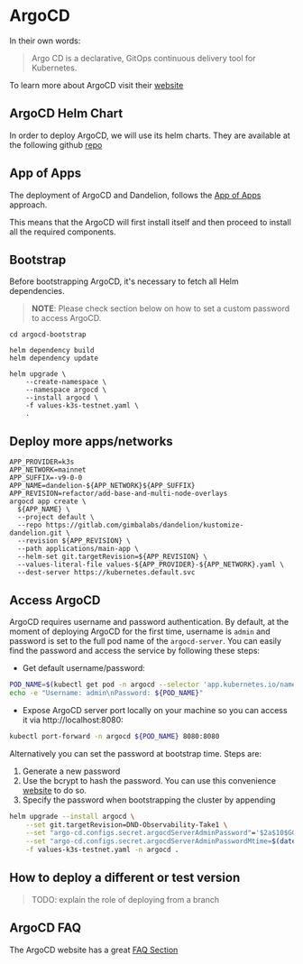 # ArgoCD 

In their own words:

> Argo CD is a declarative, GitOps continuous delivery tool for Kubernetes.

To learn more about ArgoCD visit their [website](https://argo-cd.readthedocs.io/en/stable/)

## ArgoCD Helm Chart

In order to deploy ArgoCD, we will use its helm charts. They are available at the following github 
[repo](https://github.com/argoproj/argo-helm)

## App of Apps

The deployment of ArgoCD and Dandelion, follows the [App of Apps](https://argo-cd.readthedocs.io/en/stable/operator-manual/cluster-bootstrapping/) 
approach.

This means that the ArgoCD will first install itself and then proceed to install all the required components.

## Bootstrap

Before bootstrapping ArgoCD, it's necessary to fetch all Helm dependencies.

> **NOTE**: Please check section below on how to set a custom password to access ArgoCD. 

```shell
cd argocd-bootstrap

helm dependency build
helm dependency update

helm upgrade \
    --create-namespace \
    --namespace argocd \
    --install argocd \
    -f values-k3s-testnet.yaml \
    .
```

## Deploy more apps/networks

```
APP_PROVIDER=k3s
APP_NETWORK=mainnet
APP_SUFFIX=-v9-0-0
APP_NAME=dandelion-${APP_NETWORK}${APP_SUFFIX}
APP_REVISION=refactor/add-base-and-multi-node-overlays
argocd app create \
  ${APP_NAME} \
  --project default \
  --repo https://gitlab.com/gimbalabs/dandelion/kustomize-dandelion.git \
  --revision ${APP_REVISION} \
  --path applications/main-app \
  --helm-set git.targetRevision=${APP_REVISION} \
  --values-literal-file values-${APP_PROVIDER}-${APP_NETWORK}.yaml \
  --dest-server https://kubernetes.default.svc
```

## Access ArgoCD

ArgoCD requires username and password authentication. By default, at the moment of deploying ArgoCD for the first time, username is `admin` and password is set to the full pod name of the `argocd-server`.
You can easily find the password and access the service by following these steps:

* Get default username/password:
```bash
POD_NAME=$(kubectl get pod -n argocd --selector 'app.kubernetes.io/name=argocd-server' --template='{{range .items}}{{.metadata.name}}{{"\n"}}{{end}}')
echo -e "Username: admin\nPassword: ${POD_NAME}"
```
* Expose ArgoCD server port locally on your machine so you can access it via http://localhost:8080:
```bash
kubectl port-forward -n argocd ${POD_NAME} 8080:8080
```

Alternatively you can set the password at bootstrap time. Steps are:

1. Generate a new password
2. Use the bcrypt to hash the password. You can use this convenience [website](https://www.browserling.com/tools/bcrypt) to do so.
3. Specify the password when bootstrapping the cluster by appending
```bash
helm upgrade --install argocd \
    --set git.targetRevision=DND-Observability-Take1 \
    --set "argo-cd.configs.secret.argocdServerAdminPassword"='$2a$10$GG4A3RZ.TNYNGoVoPmlCrOO9PgwVy9lTN3s.mhfLO1JwzCALpuoLW' \
    --set "argo-cd.configs.secret.argocdServerAdminPasswordMtime=$(date +%FT%T%Z)" \
    -f values-k3s-testnet.yaml -n argocd .
```

## How to deploy a different or test version

> TODO: explain the role of deploying from a branch

## ArgoCD FAQ

The ArgoCD website has a great [FAQ Section](https://argo-cd.readthedocs.io/en/stable/faq/)
